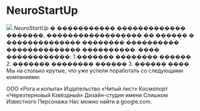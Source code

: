 # NeuroStartUp
![](https://netology-code.github.io/git-homeworks/introduction/assets/logo.png)
*NeuroStartUp* � ����������� ������������� �������, ������������������ �� ������ � �������������� �������� ���������� �������������� ����������.
���� ������������:
1.������� �������� ������
2. ������� �������� ������
3. ������ ����
Мы на столько крутые, что уже успели поработать со следующими компаниями:

ООО «Рога и копыта»
Издательство «Читый лист»
Космопорт «Черезтерновый Кзвёздный»
Дизайн-студия имени Слишком Известного Персонажа
Нас можно найти в google.com.